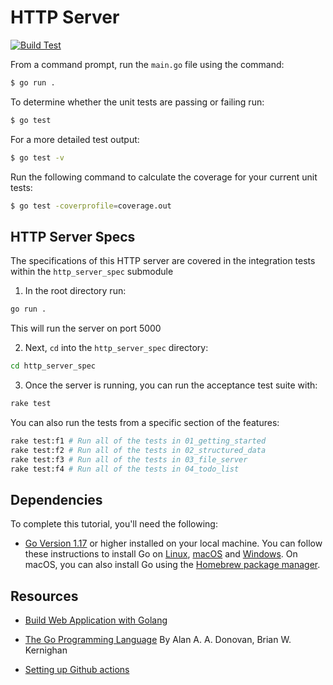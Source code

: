 # HTTP Server

[![Build Test](https://github.com/matteeyao/echo-server/actions/workflows/build-test.yml/badge.svg)](https://github.com/matteeyao/echo-server/actions/workflows/build-test.yml)

From a command prompt, run the `main.go` file using the command:

```zsh
$ go run .
```

To determine whether the unit tests are passing or failing run:

```zsh
$ go test
```

For a more detailed test output:

```zsh
$ go test -v
```

Run the following command to calculate the coverage for your current unit tests:

```zsh
$ go test -coverprofile=coverage.out
```

## HTTP Server Specs

The specifications of this HTTP server are covered in the integration tests within the `http_server_spec` submodule

1. In the root directory run:

```zsh
go run .
```

This will run the server on port 5000

2. Next, `cd` into the `http_server_spec` directory:

```zsh
cd http_server_spec
```

3. Once the server is running, you can run the acceptance test suite with:

```zsh
rake test
```

You can also run the tests from a specific section of the features:

```zsh
rake test:f1 # Run all of the tests in 01_getting_started
rake test:f2 # Run all of the tests in 02_structured_data
rake test:f3 # Run all of the tests in 03_file_server
rake test:f4 # Run all of the tests in 04_todo_list
```

## Dependencies

To complete this tutorial, you'll need the following:

* [Go Version 1.17](https://golang.org/dl/) or higher installed on your local machine. You can follow these instructions to install Go on [Linux](https://www.digitalocean.com/community/tutorials/how-to-install-go-and-set-up-a-local-programming-environment-on-ubuntu-18-04), [macOS](https://www.digitalocean.com/community/tutorials/how-to-install-go-and-set-up-a-local-programming-environment-on-macos) and [Windows](https://www.digitalocean.com/community/tutorials/how-to-install-go-and-set-up-a-local-programming-environment-on-windows-10). On macOS, you can also install Go using the [Homebrew package manager](https://www.digitalocean.com/community/tutorials/how-to-install-and-use-homebrew-on-macos).

## Resources

* [Build Web Application with Golang](https://astaxie.gitbooks.io/build-web-application-with-golang/content/en/)

* [The Go Programming Language](https://learning.oreilly.com/library/view/the-go-programming/9780134190570/) By Alan A. A. Donovan, Brian W. Kernighan

* [Setting up Github actions](https://medium.com/swlh/setting-up-github-actions-for-go-project-ea84f4ed3a40)
